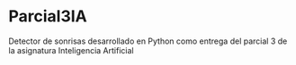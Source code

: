 # Parcial3IA
Detector de sonrisas desarrollado en Python como entrega del parcial 3 de la asignatura Inteligencia Artificial

